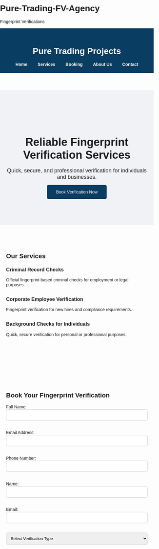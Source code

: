 # Pure-Trading-FV-Agency
Fingerprint Verifications
<!DOCTYPE html>
<html lang="en">
<head>
    <meta charset="UTF-8">
    <meta name="viewport" content="width=device-width, initial-scale=1.0">
    <title>Pure Trading Projects - Fingerprint Verification</title>
    <style>
        body { font-family: Arial, sans-serif; margin: 0; padding: 0; }
        header { background-color: #0a3d62; color: white; padding: 20px; text-align: center; }
        nav { text-align: center; margin-top: 10px; }
        nav a { margin: 0 15px; color: white; text-decoration: none; font-weight: bold; }
        section { padding: 60px 20px; }
        .hero { background-color: #f1f2f6; text-align: center; padding: 100px 20px; }
        .hero h1 { font-size: 36px; margin-bottom: 20px; }
        .hero p { font-size: 18px; margin-bottom: 30px; }
        .btn { background-color: #0a3d62; color: white; padding: 15px 30px; text-decoration: none; border-radius: 5px; }
        .services, .about, .contact { max-width: 800px; margin: 0 auto; }
        .service-item { margin-bottom: 30px; }
        form input, form select, form textarea { width: 100%; padding: 10px; margin-bottom: 15px; border: 1px solid #ccc; border-radius: 5px; }
        form button { background-color: #0a3d62; color: white; padding: 15px; border: none; border-radius: 5px; cursor: pointer; }
        footer { background-color: #0a3d62; color: white; text-align: center; padding: 20px; }
        footer a { color: white; text-decoration: none; margin: 0 5px; }
    </style>
</head>
<body>

<header>
    <h1>Pure Trading Projects</h1>
    <nav>
        <a href="#home">Home</a>
        <a href="#services">Services</a>
        <a href="#booking">Booking</a>
        <a href="#about">About Us</a>
        <a href="#contact">Contact</a>
    </nav>
</header>

<section id="home" class="hero">
    <h1>Reliable Fingerprint Verification Services</h1>
    <p>Quick, secure, and professional verification for individuals and businesses.</p>
    <a href="#booking" class="btn">Book Verification Now</a>
</section>

<section id="services" class="services">
    <h2>Our Services</h2>
    <div class="service-item">
        <h3>Criminal Record Checks</h3>
        <p>Official fingerprint-based criminal checks for employment or legal purposes.</p>
    </div>
    <div class="service-item">
        <h3>Corporate Employee Verification</h3>
        <p>Fingerprint verification for new hires and compliance requirements.</p>
    </div>
    <div class="service-item">
        <h3>Background Checks for Individuals</h3>
        <p>Quick, secure verification for personal or professional purposes.</p>
    </div>
</section>

<section id="booking" class="booking">
    <h2>Book Your Fingerprint Verification</h2>
    <form>
    <form action="https://formspree.io/f/movlgqyv" method="POST">
  <label>
    Full Name:
    <input type="text" name="name" required>
  </label>
  <br><br>
  <label>
    Email Address:
    <input type="email" name="email" required>
  </label>
  <br><br>
  <label>
    Phone Number:
    <input type="tel" name="phone" required>
  </label>
  <br><br>
  <label>
<form action="https://formspree.io/f/abcd1234" method="POST">
  <label>
    Name:
    <input type="text" name="name" required>
  </label>
  <br><br>
  <label>
    Email:
    <input type="email" name="email" required>
  </label>
  <br><br>
  <label>
    <select required>
<option value="">Select Verification Type</option>
<option value="criminal">Criminal Record Check</option>
<option value="corporate">Corporate Employee Verification</option>
<option value="individual">Background Check for Individual</option>
  <button type="submit">Send Booking</button>
</form>
<section id="about" class="about">
    <h2>About Us</h2>
    <p>Pure Trading Projects provides secure and efficient fingerprint verification services across Mpumalanga. Our mission is to ensure fast and confidential verification for individuals and businesses.</p>
</section>

<section id="contact" class="contact">
    <h2>Contact Us</h2>
    <p>Address: Smuts Park Building, Office F25, Emalahleni 1035</p>
    <p>Phone: 078 1531 880 | Email: info@puretrading.co.za</p>
    <p><a href="https://goo.gl/maps/your-google-map-link" target="_blank">View on Google Maps</a></p>
</section>

<footer>
    <p>&copy; 2025 Pure Trading Projects | <a href="#home">Home</a> | <a href="#services">Services</a> | <a href="#contact">Contact</a></p>
</footer>

</body>
</html>
